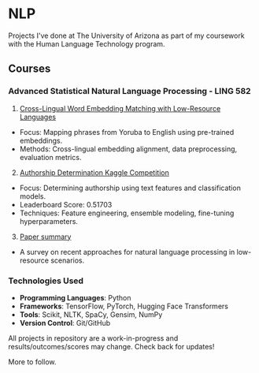 # NLP 

Projects I've done at The University of Arizona as part of my coursework with the Human Language Technology program.

## Courses

### Advanced Statistical Natural Language Processing - LING 582

1. [Cross-Lingual Word Embedding Matching with Low-Resource Languages](https://smbirnbaum.github.io/work/nlp/cross-embed)

-   Focus: Mapping phrases from Yoruba to English using pre-trained embeddings.
-   Methods: Cross-lingual embedding alignment, data preprocessing, evaluation metrics.

2. [Authorship Determination Kaggle Competition](https://smbirnbaum.github.io/work/nlp/authorship-verification)

-   Focus: Determining authorship using text features and classification models.
-   Leaderboard Score: 0.51703
-   Techniques: Feature engineering, ensemble modeling, fine-tuning hyperparameters.

3. [Paper summary](https://smbirnbaum.github.io/work/nlp/course-blog/paper-summary)

-   A survey on recent approaches for natural language processing in low-resource scenarios.

### Technologies Used

-   **Programming Languages**: Python
-   **Frameworks**: TensorFlow, PyTorch, Hugging Face Transformers
-   **Tools**: Scikit, NLTK, SpaCy, Gensim, NumPy
-   **Version Control**: Git/GitHub

All projects in repository are a work-in-progress and results/outcomes/scores may change. Check back for updates!

More to follow.